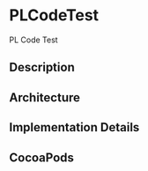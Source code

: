 # PLCodeTest
PL Code Test

## Description


## Architecture


## Implementation Details


## CocoaPods
